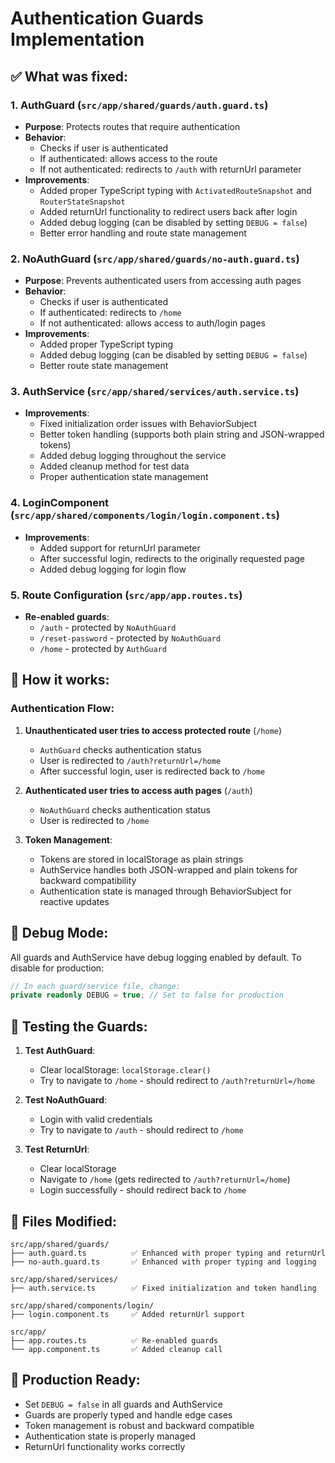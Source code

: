 # Authentication Guards Implementation

## ✅ What was fixed:

### 1. **AuthGuard** (`src/app/shared/guards/auth.guard.ts`)
- **Purpose**: Protects routes that require authentication
- **Behavior**: 
  - Checks if user is authenticated
  - If authenticated: allows access to the route
  - If not authenticated: redirects to `/auth` with returnUrl parameter
- **Improvements**:
  - Added proper TypeScript typing with `ActivatedRouteSnapshot` and `RouterStateSnapshot`
  - Added returnUrl functionality to redirect users back after login
  - Added debug logging (can be disabled by setting `DEBUG = false`)
  - Better error handling and route state management

### 2. **NoAuthGuard** (`src/app/shared/guards/no-auth.guard.ts`)  
- **Purpose**: Prevents authenticated users from accessing auth pages
- **Behavior**:
  - Checks if user is authenticated
  - If authenticated: redirects to `/home` 
  - If not authenticated: allows access to auth/login pages
- **Improvements**:
  - Added proper TypeScript typing
  - Added debug logging (can be disabled by setting `DEBUG = false`)
  - Better route state management

### 3. **AuthService** (`src/app/shared/services/auth.service.ts`)
- **Improvements**:
  - Fixed initialization order issues with BehaviorSubject
  - Better token handling (supports both plain string and JSON-wrapped tokens)
  - Added debug logging throughout the service
  - Added cleanup method for test data
  - Proper authentication state management

### 4. **LoginComponent** (`src/app/shared/components/login/login.component.ts`)
- **Improvements**:
  - Added support for returnUrl parameter
  - After successful login, redirects to the originally requested page
  - Added debug logging for login flow

### 5. **Route Configuration** (`src/app/app.routes.ts`)
- **Re-enabled guards**:
  - `/auth` - protected by `NoAuthGuard`
  - `/reset-password` - protected by `NoAuthGuard` 
  - `/home` - protected by `AuthGuard`

## 🔧 How it works:

### Authentication Flow:
1. **Unauthenticated user tries to access protected route** (`/home`)
   - `AuthGuard` checks authentication status
   - User is redirected to `/auth?returnUrl=/home`
   - After successful login, user is redirected back to `/home`

2. **Authenticated user tries to access auth pages** (`/auth`)
   - `NoAuthGuard` checks authentication status  
   - User is redirected to `/home`

3. **Token Management**:
   - Tokens are stored in localStorage as plain strings
   - AuthService handles both JSON-wrapped and plain tokens for backward compatibility
   - Authentication state is managed through BehaviorSubject for reactive updates

## 🐛 Debug Mode:

All guards and AuthService have debug logging enabled by default. To disable for production:

```typescript
// In each guard/service file, change:
private readonly DEBUG = true; // Set to false for production
```

## 🧪 Testing the Guards:

1. **Test AuthGuard**:
   - Clear localStorage: `localStorage.clear()`
   - Try to navigate to `/home` - should redirect to `/auth?returnUrl=/home`

2. **Test NoAuthGuard**:
   - Login with valid credentials
   - Try to navigate to `/auth` - should redirect to `/home`

3. **Test ReturnUrl**:
   - Clear localStorage
   - Navigate to `/home` (gets redirected to `/auth?returnUrl=/home`)
   - Login successfully - should redirect back to `/home`

## 📁 Files Modified:

```
src/app/shared/guards/
├── auth.guard.ts          ✅ Enhanced with proper typing and returnUrl
├── no-auth.guard.ts       ✅ Enhanced with proper typing and logging

src/app/shared/services/
├── auth.service.ts        ✅ Fixed initialization and token handling

src/app/shared/components/login/
├── login.component.ts     ✅ Added returnUrl support

src/app/
├── app.routes.ts          ✅ Re-enabled guards
└── app.component.ts       ✅ Added cleanup call
```

## 🚀 Production Ready:

- Set `DEBUG = false` in all guards and AuthService
- Guards are properly typed and handle edge cases
- Token management is robust and backward compatible
- Authentication state is properly managed
- ReturnUrl functionality works correctly
